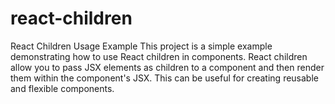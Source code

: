 # react-children
React Children Usage Example
This project is a simple example demonstrating how to use React children in components. React children allow you to pass JSX elements as children to a component and then render them within the component's JSX. This can be useful for creating reusable and flexible components.
